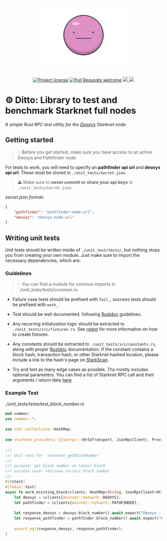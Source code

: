 <!-- markdownlint-disable -->
<div align="center">
<img src="https://github.com/KasarLabs/brand/blob/main/projects/ditto/logo.png?raw=true" height="200">
</div>
<div align="center">
<br />
<!-- markdownlint-restore -->

[![Project license](https://img.shields.io/github/license/kasarLabs/ditto.svg?style=flat-square)](https://opensource.org/license/mit)
[![Pull Requests welcome](https://img.shields.io/badge/PRs-welcome-ff69b4.svg?style=flat-square)](https://github.com/kasarLabs/ditto/issues?q=is%3Aissue+is%3Aopen)
<a href="https://x.com/KasarLabs">
<img src="https://img.shields.io/twitter/follow/KasarLabs?style=social"/> </a>
<a href="https://github.com/kasarlabs/ditto">
<img src="https://img.shields.io/github/stars/kasarlabs/ditto?style=social"/>
</a>

</div>

# ⚙️ Ditto: Library to test and benchmark Starknet full nodes

_A simple Rust RPC test utility for the [Deoxys](https://github.com/KasarLabs/deoxys) Starknet node._

## Getting started

> 💡 Before you get started, make sure you have access to an active Deoxys and Pathfinder node.

For tests to work, you will need to specify an **pathfinder api url** and **deoxys api url**. These must be stored in `./unit_tests/secret.json`.

> ⚠️ Make sure to **never commit or share your api keys** in `./unit_tests/secret.json`.

*secret.json format:*
```json
{
    "pathfinder": "pathfinder-node-url",
    "deoxys": "deoxys-node-url"
}
```

## Writing unit tests

Unit tests should be written inside of `./unit_test/tests/`, but nothing stops you from creating your own module. Just make sure to import the necessary dependencies, which are:

### Guidelines

> 💡 You can find a module for common imports in `./unit_tests/tests/common.rs

- Failure case tests should be prefixed with `fail_`, success tests should be prefixed with `work_`.
- Test should be well documented, following [Rustdoc](https://doc.rust-lang.org/rustdoc/index.html) guidelines.
- Any recurring initialization logic should be extracted to `./unit_tests/src/fixtures.rs`. See [rstest](https://docs.rs/rstest/latest/rstest/) for more information on how to create fixtures.
- Any constants should be extracted to `./unit_tests/src/constants.rs`, along with proper [Rustdoc](https://doc.rust-lang.org/rustdoc/index.html) documentation. If the constant contains a block hash, transaction hash, or other Starknet hashed location, please include a link to the hash's page on [StarkScan](https://starkscan.co/).

- Try and test as many edge cases as possible. Ths mostly includes optional parameters. You can find a list
of Starknet RPC call and their arguments / return data [here](https://playground.open-rpc.org/?uiSchema%5BappBar%5D%5Bui:splitView%5D=false&schemaUrl=https://raw.githubusercontent.com/starkware-libs/starknet-specs/master/api/starknet_api_openrpc.json&uiSchema%5BappBar%5D%5Bui:input%5D=false&uiSchema%5BappBar%5D%5Bui:darkMode%5D=true&uiSchema%5BappBar%5D%5Bui:examplesDropdown%5D=false)

### Example Test

*./unit_tests/tests/test_block_number.rs*
```rust
mod common;
use common::*;

use std::collections::HashMap;

use starknet_providers::{jsonrpc::{HttpTransport, JsonRpcClient}, Provider};

///
/// Unit test for `starknet_getBlockNumber`
/// 
/// purpose: get block number on latest block
/// success case: retrieve correct block number
/// 
#[rstest]
#[tokio::test]
async fn work_existing_block(clients: HashMap<String, JsonRpcClient<HttpTransport>>) {
    let deoxys = &clients[mainnet::network::DEOXYS];
    let pathfinder = &clients[mainnet::network::PATHFINDER];

    let response_deoxys = deoxys.block_number().await.expect("Deoxys : Error while getting the block number");
    let response_pathfinder = pathfinder.block_number().await.expect("RPC : Error while getting the block number");

    assert_eq!(response_deoxys, response_pathfinder);
}

